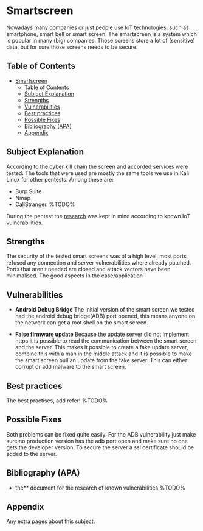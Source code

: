 # Smartscreen

Nowadays many companies or just people use IoT technologies; such as smartphone, smart bell or smart screen.
The smartscreen is a system which is popular in many (big) companies. Those screens store a lot of (sensitive) data, but for sure
those screens needs to be secure.

## Table of Contents

- [Smartscreen](#smartscreen)
  - [Table of Contents](#table-of-contents)
  - [Subject Explanation](#subject-explanation)
  - [Strengths](#strengths)
  - [Vulnerabilities](#vulnerabilities)
  - [Best practices](#best-practices)
  - [Possible Fixes](#possible-fixes)
  - [Bibliography (APA)](#bibliography-apa)
  - [Appendix](#appendix)

## Subject Explanation

According to the [cyber kill chain](https://www.varonis.com/blog/cyber-kill-chain/) the screen and accorded services were tested. The tools that were used are mostly the same tools we use in Kali Linux for other pentests. Among these are:

- Burp Suite
- Nmap
- CallStranger. %TODO%

During the pentest the [research](/research) was kept in mind according to known IoT vulnerabilities.

## Strengths

The security of the tested smart screens was of a high level, most ports refused any connection and server vulnerabilities where already patched. Ports that aren't needed are closed and attack vectors have been minimalised.
The good aspects in the case/application

## Vulnerabilities

- **Android Debug Bridge**
The initial version of the smart screen we tested had the android debug bridge(ADB) port opened, this means anyone on the network can get a root shell on the smart screen.

- **False firmware update**
Because the update server did not implement https it is possible to read the communication between the smart screen and the server. This makes it possible to create a fake update server, combine this with a man in the middle attack and it is possible to make the smart screen pull an update from the fake server. This can either corrupt or add malware to the smart screen.

## Best practices

The best practises, add refer! %TODO%

## Possible Fixes

Both problems can be fixed quite easily. For the ADB vulnerability just make sure no production version has the adb port open and make sure no one gets the developer version. To secure the server a ssl certificate should be added to the server.

## Bibliography (APA)

- the** document for the research of known vulnerabilities %TODO%

## Appendix

Any extra pages about this subject.
